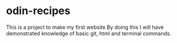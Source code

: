 # odin-recipes
This is a project to make my first website
By doing this I will have demonstrated knowledge of basic git, html and terminal commands.
